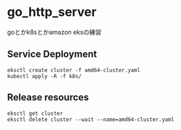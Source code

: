 # go_http_server

goとかk8sとかamazon eksの練習

## Service Deployment
```
eksctl create cluster -f amd64-cluster.yaml
kubectl apply -R -f k8s/
```

## Release resources
```
eksctl get cluster
eksctl delete cluster --wait --name=amd64-cluster.yaml
```
